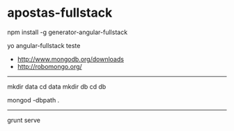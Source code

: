 # apostas-fullstack

npm install -g generator-angular-fullstack

yo angular-fullstack teste

- http://www.mongodb.org/downloads
- http://robomongo.org/

----------------------------------------------

mkdir data
cd data
mkdir db
cd db

mongod -dbpath .


---------------------------------------

grunt serve
